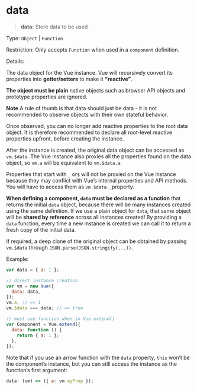 # data

> **data:** Store data to be used

Type: `Object` | `Function`

Restriction: Only accepts `Function` when used in a `component` definition.

Details:

The data object for the Vue instance. Vue will recursively convert its properties into **getter/setters** to make it **“reactive”**.

**The object must be plain** native objects such as browser API objects and prototype properties are ignored.

**Note**
A rule of thumb is that data should just be data - it is not recommended to observe objects with their own stateful behavior.

Once observed, you can no longer add reactive properties to the root data object. It is therefore recommended to declare all root-level reactive properties upfront, before creating the instance.

After the instance is created, the original data object can be accessed as `vm.$data`. The Vue instance also proxies all the properties found on the data object, so `vm.a` will be equivalent to `vm.$data.a`.

Properties that start with `_` or`$` will not be proxied on the Vue instance because they may conflict with Vue’s internal properties and API methods. You will have to access them as `vm.$data._`property.

**When defining a component, `data` must be declared as a function** that returns the initial `data` object, because there will be many instances created using the same definition. If we use a plain object for `data`, that same object will be **shared by reference** across all instances created! By providing a `data` function, every time a new instance is created we can call it to return a fresh copy of the initial data.

If required, a deep clone of the original object can be obtained by passing `vm.$data` through `JSON.parse(JSON.stringify(...))`.

Example:

```js
var data = { a: 1 };

// direct instance creation
var vm = new Vue({
  data: data,
});
vm.a; // => 1
vm.$data === data; // => true

// must use function when in Vue.extend()
var Component = Vue.extend({
  data: function () {
    return { a: 1 };
  },
});
```

Note that if you use an arrow function with the `data` property, `this` won’t be the component’s instance, but you can still access the instance as the function’s first argument:

```js
data: (vm) => ({ a: vm.myProp });
```
